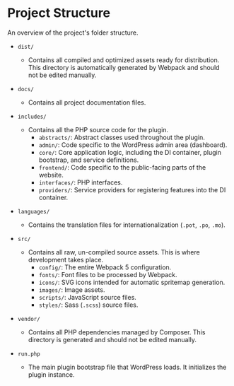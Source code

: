 # Project Structure

An overview of the project's folder structure.

-   `dist/`
    -   Contains all compiled and optimized assets ready for distribution. This directory is automatically generated by Webpack and should not be edited manually.

-   `docs/`
    -   Contains all project documentation files.

-   `includes/`
    -   Contains all the PHP source code for the plugin.
        -   `abstracts/`: Abstract classes used throughout the plugin.
        -   `admin/`: Code specific to the WordPress admin area (dashboard).
        -   `core/`: Core application logic, including the DI container, plugin bootstrap, and service definitions.
        -   `frontend/`: Code specific to the public-facing parts of the website.
        -   `interfaces/`: PHP interfaces.
        -   `providers/`: Service providers for registering features into the DI container.

-   `languages/`
    -   Contains the translation files for internationalization (`.pot`, `.po`, `.mo`).

-   `src/`
    -   Contains all raw, un-compiled source assets. This is where development takes place.
        -   `config/`: The entire Webpack 5 configuration.
        -   `fonts/`: Font files to be processed by Webpack.
        -   `icons/`: SVG icons intended for automatic spritemap generation.
        -   `images/`: Image assets.
        -   `scripts/`: JavaScript source files.
        -   `styles/`: Sass (`.scss`) source files.

-   `vendor/`
    -   Contains all PHP dependencies managed by Composer. This directory is generated and should not be edited manually.

-   `run.php`
    -   The main plugin bootstrap file that WordPress loads. It initializes the plugin instance.
